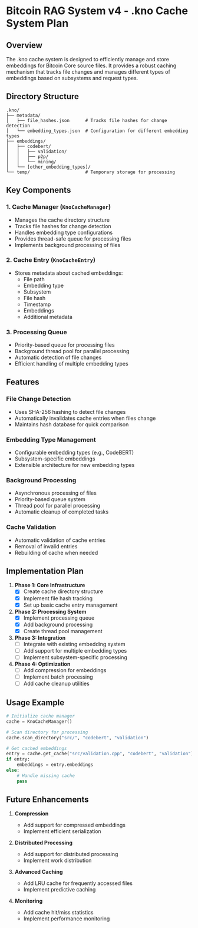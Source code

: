 # Bitcoin RAG System v4 - .kno Cache System Plan

## Overview
The .kno cache system is designed to efficiently manage and store embeddings for Bitcoin Core source files. It provides a robust caching mechanism that tracks file changes and manages different types of embeddings based on subsystems and request types.

## Directory Structure
```
.kno/
├── metadata/
│   ├── file_hashes.json      # Tracks file hashes for change detection
│   └── embedding_types.json  # Configuration for different embedding types
├── embeddings/
│   ├── codebert/
│   │   ├── validation/
│   │   ├── p2p/
│   │   └── mining/
│   └── [other_embedding_types]/
└── temp/                     # Temporary storage for processing
```

## Key Components

### 1. Cache Manager (`KnoCacheManager`)
- Manages the cache directory structure
- Tracks file hashes for change detection
- Handles embedding type configurations
- Provides thread-safe queue for processing files
- Implements background processing of files

### 2. Cache Entry (`KnoCacheEntry`)
- Stores metadata about cached embeddings:
  - File path
  - Embedding type
  - Subsystem
  - File hash
  - Timestamp
  - Embeddings
  - Additional metadata

### 3. Processing Queue
- Priority-based queue for processing files
- Background thread pool for parallel processing
- Automatic detection of file changes
- Efficient handling of multiple embedding types

## Features

### File Change Detection
- Uses SHA-256 hashing to detect file changes
- Automatically invalidates cache entries when files change
- Maintains hash database for quick comparison

### Embedding Type Management
- Configurable embedding types (e.g., CodeBERT)
- Subsystem-specific embeddings
- Extensible architecture for new embedding types

### Background Processing
- Asynchronous processing of files
- Priority-based queue system
- Thread pool for parallel processing
- Automatic cleanup of completed tasks

### Cache Validation
- Automatic validation of cache entries
- Removal of invalid entries
- Rebuilding of cache when needed

## Implementation Plan

1. **Phase 1: Core Infrastructure**
   - [x] Create cache directory structure
   - [x] Implement file hash tracking
   - [x] Set up basic cache entry management

2. **Phase 2: Processing System**
   - [x] Implement processing queue
   - [x] Add background processing
   - [x] Create thread pool management

3. **Phase 3: Integration**
   - [ ] Integrate with existing embedding system
   - [ ] Add support for multiple embedding types
   - [ ] Implement subsystem-specific processing

4. **Phase 4: Optimization**
   - [ ] Add compression for embeddings
   - [ ] Implement batch processing
   - [ ] Add cache cleanup utilities

## Usage Example

```python
# Initialize cache manager
cache = KnoCacheManager()

# Scan directory for processing
cache.scan_directory("src/", "codebert", "validation")

# Get cached embeddings
entry = cache.get_cache("src/validation.cpp", "codebert", "validation")
if entry:
    embeddings = entry.embeddings
else:
    # Handle missing cache
    pass
```

## Future Enhancements

1. **Compression**
   - Add support for compressed embeddings
   - Implement efficient serialization

2. **Distributed Processing**
   - Add support for distributed processing
   - Implement work distribution

3. **Advanced Caching**
   - Add LRU cache for frequently accessed files
   - Implement predictive caching

4. **Monitoring**
   - Add cache hit/miss statistics
   - Implement performance monitoring 
